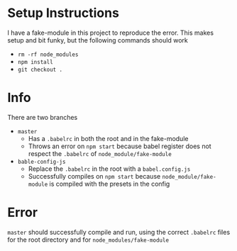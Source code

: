 # Setup Instructions
I have a fake-module in this project to reproduce the error.  This makes setup and bit funky, but the following commands should work

- `rm -rf node_modules`
- `npm install`
- `git checkout .`

# Info
There are two branches
- `master`
    - Has a `.babelrc` in both the root and in the fake-module
    - Throws an error on `npm start` because babel register does not respect the `.babelrc` of `node_module/fake-module`
- `bable-config-js`
    - Replace the `.babelrc` in the root with a `babel.config.js`
    - Successfully compiles on `npm start` because `node_module/fake-module` is compiled with the presets in the config

# Error
`master` should successfully compile and run, using the correct `.babelrc` files for the root directory and for `node_modules/fake-module`
